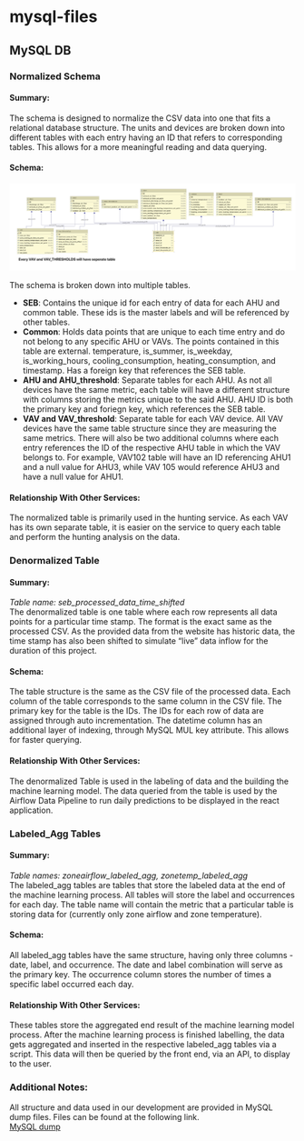 # mysql-files

## MySQL DB
### Normalized Schema
#### Summary:
The schema is designed to normalize the CSV data into one that fits a relational database structure. The units and devices are broken down into different tables with each entry having an ID that refers to corresponding tables. This allows for a more meaningful reading and data querying.
#### Schema:  

![](normalized-db-schema.png)

The schema is broken down into multiple tables. 
- **SEB**: Contains the unique id for each entry of data for each AHU and common table. These ids is the master labels and will be referenced by other tables.   
- **Common**: Holds data points that are unique to each time entry and do not belong to any specific AHU or VAVs. The points contained in this table are external.  temperature, is_summer, is_weekday, is_working_hours, cooling_consumption, heating_consumption, and timestamp. Has a foreign key that references the SEB table. 
- **AHU and  AHU_threshold**: Separate tables for each AHU. As not all devices have the same metric, each table will have a different structure with columns storing the metrics unique to the said AHU. AHU ID is both the primary key and foriegn key, which references the SEB table.  
- **VAV and VAV_threshold**: Separate table for each VAV device. All VAV devices have the same table structure since they are measuring the same metrics. There will also be two additional columns where each entry references the ID of the respective AHU table in which the VAV belongs to. For example, VAV102 table will have an ID referencing AHU1 and a null value for AHU3, while VAV 105 would reference AHU3 and have a null value for AHU1.  
#### Relationship With Other Services:
The normalized table is primarily used in the hunting service. As each VAV has its own separate table, it is easier on the service to query each table and perform the hunting analysis on the data.  

### Denormalized Table
#### Summary:
*Table name: seb_processed_data_time_shifted*\
The denormalized table is one table where each row represents all data points for a particular time stamp. The format is the exact same as the processed CSV. As the provided data from the website has historic data, the time stamp has also been shifted to simulate “live” data inflow for the duration of this project. 
#### Schema:
The table structure is the same as the CSV file of the processed data. Each column of the table corresponds to the same column in the CSV file. The primary key for the table is the IDs. The IDs for each row of data are assigned through auto incrementation. The datetime column has an additional layer of indexing, through MySQL MUL key attribute. This allows for faster querying.
#### Relationship With Other Services:
The denormalized Table is used in the labeling of data and the building the machine learning model. The data queried from the table is used by the Airflow Data Pipeline to run daily predictions to be displayed in the react application.

### Labeled_Agg Tables
#### Summary:
*Table names: zoneairflow_labeled_agg,  zonetemp_labeled_agg*\
The labeled_agg tables are tables that store the labeled data at the end of the machine learning process. All tables will store the label and occurrences for each day. The table name will contain the metric that a particular table is storing data for (currently only zone airflow and zone temperature). 
#### Schema:
All labeled_agg tables have the same structure, having only three columns - date, label, and occurrence. The date and label combination will serve as the primary key. The occurrence column stores the number of times a specific label occurred each day. 
#### Relationship With Other Services:
These tables store the aggregated end result of the machine learning model process. After the machine learning process is finished labelling, the data gets aggregated and inserted in the respective labeled_agg tables via a script. This data will then be queried by the front end, via an API, to display to the user.


### Additional Notes:
All structure and data used in our development are provided in MySQL dump files. Files can be found at the following link.  
[MySQL dump](https://drive.google.com/drive/folders/1e_78x72e4su9_SzRKDIC_h6mcZRT8K-C)

